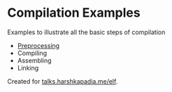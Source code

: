 # Compilation Examples

Examples to illustrate all the basic steps of compilation

-	[Preprocessing](preprocessing)
-	Compiling
-	Assembling
-	Linking

Created for [talks.harshkapadia.me/elf](https://talks.harshkapadia.me/elf).

